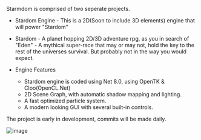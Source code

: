 Starmdom is comprised of two seperate projects.

- Stardom Engine - This is a 2D(Soon to include 3D elements) engine that will power "Stardom"

- Stardom - A planet hopping 2D/3D adventure rpg, as you in search of "Eden" - A mythical super-race that may or may not,
hold the key to the rest of the universes survival. But probably not in the way you would expect.

- Engine Features

  - Stardom engine is coded using Net 8.0, using OpenTK & Cloo(OpenCL.Net)
  - 2D Scene Graph, with automatic shadow mapping and lighting.
  - A fast optimized particle system.
  - A modern looking GUI with several built-in controls.
 
The project is early in development, commits will be made daily.

  ![image](https://github.com/starsigndev/Stardom/assets/129375387/67cc23a9-9b1b-42ea-a343-e6f0119c432e)

